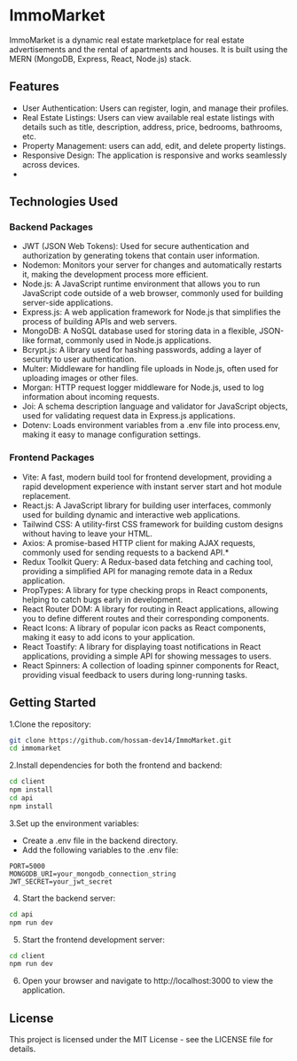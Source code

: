 # ImmoMarket
ImmoMarket is a dynamic real estate marketplace for real estate advertisements and the rental of apartments and houses. It is built using the MERN (MongoDB, Express, React, Node.js) stack.

## Features

 * User Authentication: Users can register, login, and manage their profiles.
 * Real Estate Listings: Users can view available real estate listings with details such as title, description, address, price, bedrooms, bathrooms, etc.
 * Property Management: users can add, edit, and delete property listings.
 * Responsive Design: The application is responsive and works seamlessly across devices.
 * 


## Technologies Used
### Backend Packages
* JWT (JSON Web Tokens): Used for secure authentication and authorization by generating tokens that contain user information.
* Nodemon: Monitors your server for changes and automatically restarts it, making the development process more efficient.
* Node.js: A JavaScript runtime environment that allows you to run JavaScript code outside of a web browser, commonly used for building server-side applications.
* Express.js: A web application framework for Node.js that simplifies the process of building APIs and web servers.
* MongoDB: A NoSQL database used for storing data in a flexible, JSON-like format, commonly used in Node.js applications.
* Bcrypt.js: A library used for hashing passwords, adding a layer of security to user authentication.
* Multer: Middleware for handling file uploads in Node.js, often used for uploading images or other files.
* Morgan: HTTP request logger middleware for Node.js, used to log information about incoming requests.
* Joi: A schema description language and validator for JavaScript objects, used for validating request data in Express.js applications.
* Dotenv: Loads environment variables from a .env file into process.env, making it easy to manage configuration settings.


### Frontend Packages
* Vite: A fast, modern build tool for frontend development, providing a rapid development experience with instant server start and hot module replacement.
* React.js: A JavaScript library for building user interfaces, commonly used for building dynamic and interactive web applications.
* Tailwind CSS: A utility-first CSS framework for building custom designs without having to leave your HTML.
* Axios: A promise-based HTTP client for making AJAX requests, commonly used for sending requests to a backend API.*
* Redux Toolkit Query: A Redux-based data fetching and caching tool, providing a simplified API for managing remote data in a Redux application.
* PropTypes: A library for type checking props in React components, helping to catch bugs early in development.
* React Router DOM: A library for routing in React applications, allowing you to define different routes and their corresponding components.
* React Icons: A library of popular icon packs as React components, making it easy to add icons to your application.
* React Toastify: A library for displaying toast notifications in React applications, providing a simple API for showing messages to users.
* React Spinners: A collection of loading spinner components for React, providing visual feedback to users during long-running tasks.


## Getting Started

1.Clone the repository:
  ```bash
  git clone https://github.com/hossam-dev14/ImmoMarket.git
  cd immomarket
  ```
2.Install dependencies for both the frontend and backend:
  ```bash
  cd client
  npm install
  cd api
  npm install
  ```

3.Set up the environment variables:
* Create a .env file in the backend directory.
* Add the following variables to the .env file:
```
PORT=5000
MONGODB_URI=your_mongodb_connection_string
JWT_SECRET=your_jwt_secret
```

4. Start the backend server:
  ```bash
 cd api
 npm run dev
  ```

5. Start the frontend development server:
  ```bash
 cd client
 npm run dev
  ```

6. Open your browser and navigate to http://localhost:3000 to view the application.


## License
This project is licensed under the MIT License - see the LICENSE file for details.
